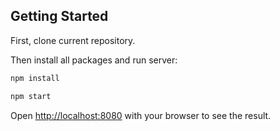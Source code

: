 
## Getting Started

First, clone current repository.

Then install all packages and run server:

```bash
npm install

npm start
```

Open [http://localhost:8080](http://localhost:8080) with your browser to see the result.
